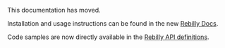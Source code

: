 This documentation has moved.

Installation and usage instructions can be found in the new [Rebilly Docs](https://docs.rebilly.com/docs/developer-docs/sdks).

Code samples are now directly available in the [Rebilly API definitions](https://docs.rebilly.com/docs/developer-docs/api/overview/).